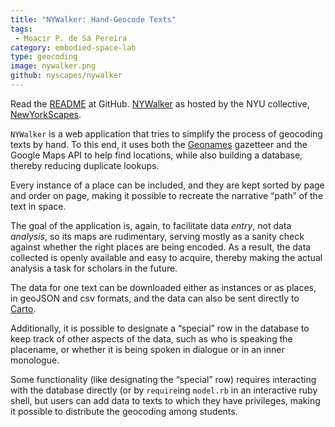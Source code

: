 ```yaml
---
title: "NYWalker: Hand-Geocode Texts"
tags: 
 - Moacir P. de Sá Pereira
category: embodied-space-lab
type: geocoding
image: nywalker.png
github: nyscapes/nywalker
---
```


Read the [README](https://github.com/nyscapes/nywalker) at GitHub.
[NYWalker](http://nywalker.newyorkscapes.org) as hosted by the NYU collective,
[NewYorkScapes](http://www.newyorkscapes.org).

`NYWalker` is a web application that tries to simplify the process of geocoding
texts by hand. To this end, it uses both the [Geonames](http://geonames.org)
gazetteer and the Google Maps API to help find locations, while also building a
database, thereby reducing duplicate lookups.

Every instance of a place can be included, and they are kept sorted by page and
order on page, making it possible to recreate the narrative “path” of the text
in space.

The goal of the application is, again, to facilitate data *entry*, not data
*analysis*, so its maps are rudimentary, serving mostly as a sanity check
against whether the right places are being encoded. As a result, the data
collected is openly available and easy to acquire, thereby making the actual
analysis a task for scholars in the future.

The data for one text can be downloaded either as instances or as places, in
geoJSON and csv formats, and the data can also be sent directly to
[Carto](http://www.carto.com).

Additionally, it is possible to designate a “special” row in the database to
keep track of other aspects of the data, such as who is speaking the placename,
or whether it is being spoken in dialogue or in an inner monologue.

Some functionality (like designating the “special” row) requires interacting
with the database directly (or by `require`ing `model.rb` in an interactive
ruby shell, but users can add data to texts to which they have privileges,
making it possible to distribute the geocoding among students.

